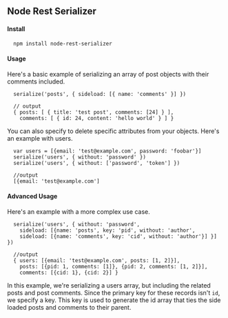 ## Node Rest Serializer

#### Install

```
  npm install node-rest-serializer
```

#### Usage

Here's a basic example of serializing an array of post objects with their
comments included.

```
  serialize('posts', { sideload: [{ name: 'comments' }] })

  // output
  { posts: [ { title: 'test post', comments: [24] } ],
    comments: [ { id: 24, content: 'hello world' } ] }
```

You can also specify to delete specific attributes from your objects. Here's an
example with users.

```
  var users = [{email: 'test@example.com', password: 'foobar'}]
  serialize('users', { without: 'password' })
  serialize('users', { without: ['password', 'token'] })

  //output
  [{email: 'test@example.com']
```

#### Advanced Usage

Here's an example with a more complex use case.

```
  serialize('users', { without: 'password',
    sideload: [{name: 'posts', key: 'pid', without: 'author',
    sideload: [{name: 'comments', key: 'cid', without: 'author'}] }] })

  //output
  { users: [{email: 'test@example.com', posts: [1, 2]}],
    posts: [{pid: 1, comments: [1]}, {pid: 2, comments: [1, 2]}],
    comments: [{cid: 1}, {cid: 2}] }
```

In this example, we're serializing a users array, but including the related
posts and post comments. Since the primary key for these records isn't `id`, we
specify a key. This key is used to generate the id array that ties the
side loaded posts and comments to their parent.
